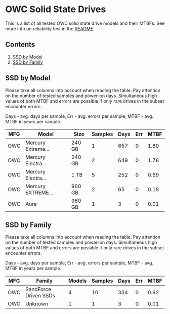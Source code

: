 OWC Solid State Drives
======================

This is a list of all tested OWC solid state drive models and their MTBFs. See
more info on reliability test in the [README](https://github.com/bsdhw/SMART).

Contents
--------

1. [ SSD by Model  ](#ssd-by-model)
2. [ SSD by Family ](#ssd-by-family)

SSD by Model
------------

Please take all columns into account when reading the table. Pay attention on the
number of tested samples and power-on days. Simultaneous high values of both MTBF
and errors are possible if only rare drives in the subset encounter errors.

Days - avg. days per sample,
Err  - avg. errors per sample,
MTBF - avg. MTBF in years per sample.

| MFG       | Model              | Size   | Samples | Days  | Err   | MTBF |
|-----------|--------------------|--------|---------|-------|-------|------|
| OWC       | Mercury Extreme... | 240 GB | 1       | 657   | 0     | 1.80   |
| OWC       | Mercury Electra... | 240 GB | 2       | 649   | 0     | 1.78   |
| OWC       | Mercury Electra... | 1 TB   | 5       | 252   | 0     | 0.69   |
| OWC       | Mercury EXTREME... | 960 GB | 2       | 65    | 0     | 0.18   |
| OWC       | Aura               | 960 GB | 1       | 3     | 0     | 0.01   |

SSD by Family
-------------

Please take all columns into account when reading the table. Pay attention on the
number of tested samples and power-on days. Simultaneous high values of both MTBF
and errors are possible if only rare drives in the subset encounter errors.

Days - avg. days per sample,
Err  - avg. errors per sample,
MTBF - avg. MTBF in years per sample.

| MFG       | Family                 | Models | Samples | Days  | Err   | MTBF |
|-----------|------------------------|--------|---------|-------|-------|------|
| OWC       | SandForce Driven SSDs  | 4      | 10      | 334   | 0     | 0.92   |
| OWC       | Unknown                | 1      | 1       | 3     | 0     | 0.01   |
